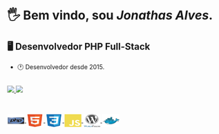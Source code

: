 # 🖐️ Bem vindo, sou *Jonathas Alves*.

## 🖥️ Desenvolvedor PHP Full-Stack

- 🕐 Desenvolvedor desde 2015.

##
<div>
  <a href="https://github.com/guiansoft-dev">
  <img height="180em" src="https://github-readme-stats.vercel.app/api?username=guiansoft-dev&show_icons=true&theme=dark&include_all_commits=true&count_private=false"/>
  <img height="180em" src="https://github-readme-stats.vercel.app/api/top-langs/?username=guiansoft-dev&layout=compact&langs_count=7&theme=dark"/>
</div>
 
##
<div style="display: inline_block"><br>
    <img align="center" alt="Paulo-CSS" height="30" width="40" src="https://raw.githubusercontent.com/devicons/devicon/master/icons/php/php-original.svg">
  <img align="center" alt="Paulo-HTML" height="30" width="40" src="https://raw.githubusercontent.com/devicons/devicon/master/icons/html5/html5-original.svg">
  <img align="center" alt="Paulo-CSS" height="30" width="40" src="https://raw.githubusercontent.com/devicons/devicon/master/icons/css3/css3-original.svg">
  <img align="center" alt="Paulo-Js" height="30" width="40" src="https://raw.githubusercontent.com/devicons/devicon/master/icons/javascript/javascript-plain.svg">
  <img align="center" alt="Paulo-CSS" height="30" width="40" src="https://raw.githubusercontent.com/devicons/devicon/master/icons/wordpress/wordpress-original.svg">
  <img align="center" alt="Paulo-CSS" height="30" width="40" src="https://raw.githubusercontent.com/devicons/devicon/master/icons/docker/docker-original.svg">
</div>
